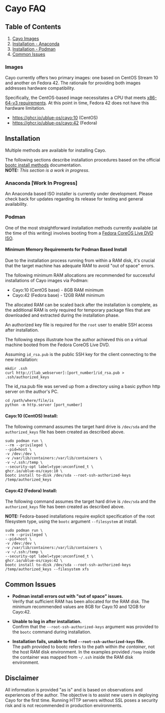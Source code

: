 # Cayo FAQ


## Table of Contents
1. [Cayo Images](#images)
2. [Installation - Anaconda](#anaconda-work-in-progress)
3. [Installation - Podman](#podman)
4. [Common Issues](#common-issues)

### Images
Cayo currently offers two primary images: one based on CentOS Stream 10 and another on Fedora 42. The rationale for providing both images addresses hardware compatibility.  

Specifically, the CentOS-based image necessitates a CPU that meets [x86-64-v3 requirements](https://en.wikipedia.org/wiki/X86-64#Microarchitecture_levels).  At this point in time, Fedora 42 does not have this hardware limitation.
- https://ghcr.io/ublue-os/cayo:10 (CentOS)
- https://ghcr.io/ublue-os/cayo:42 (Fedora)

## Installation
Multiple methods are available for installing Cayo.  

The following sections describe installation procedures based on the official [bootc install methods](https://docs.fedoraproject.org/en-US/bootc/bare-metal/) documentation.  
__NOTE:__ _This section is a work in progress_.

### Anaconda [Work In Progress]
An Anaconda based ISO installer is currently under development.  Please check back for updates regarding its release for testing and general availability.

### Podman
One of the most straightforward installation methods currently available (at the time of this writing) involves booting from a [Fedora CoreOS Live DVD ISO](https://fedoraproject.org/coreos/download?stream=stable).

#### Minimum Memory Requirements for Podman Based Install
Due to the installation process running from within a RAM disk, it's crucial that the target machine has adequate RAM to avoid "out of space" errors.  

The following minimum RAM allocations are recommended for successful installations of Cayo images via Podman:
- Cayo:10 (CentOS base) - 8GB RAM minimum
- Cayo:42 (Fedora base) - 12GB RAM minimum

The allocated RAM can be scaled back after the installation is complete, as the additional RAM is only required for temporary package files that are downloaded and extracted during the installation phase.

An authorized key file is required for the `root` user to enable SSH access after installation.  

The following steps illustrate how the author achieved this on a virtual machine booted from the Fedora CoreOS Live DVD.

Assuming `id_rsa.pub` is the public SSH key for the client connecting to the new installation:
```
mkdir .ssh
curl http://[lab_webserver]:[port_number]/id_rsa.pub > .ssh/authorized_keys
```

The id_rsa.pub file was served up from a directory using a basic python http server on the author's PC.
```
cd /path/where/file/is
python -m http.server [port_number]
```


#### Cayo:10 (CentOS) Install:
The following command assumes the target hard drive is `/dev/sda` and the `authorized_keys` file has been created as described above.
```
sudo podman run \
--rm --privileged \
--pid=host \
-v /dev:/dev \
-v /var/lib/containers:/var/lib/containers \
-v ~/.ssh:/temp \
--security-opt label=type:unconfined_t \
ghcr.io/ublue-os/cayo:10 \
bootc install to-disk /dev/sda --root-ssh-authorized-keys /temp/authorized_keys
```

#### Cayo:42 (Fedora) Install:
The following command assumes the target hard drive is `/dev/sda` and the `authorized_keys` file has been created as described above.  

__NOTE:__  Fedora-based installations require explicit specification of the root filesystem type, using the `bootc` argument `--filesystem` at install.
```
sudo podman run \
--rm --privileged \
--pid=host \
-v /dev:/dev \
-v /var/lib/containers:/var/lib/containers \
-v ~/.ssh:/temp \
--security-opt label=type:unconfined_t \
ghcr.io/ublue-os/cayo:42 \
bootc install to-disk /dev/sda --root-ssh-authorized-keys /temp/authorized_keys --filesystem xfs
```

## Common Issues
- __Podman install errors out with "out of space" issues.__  
Verify that sufficient RAM has been allocated for the RAM disk.  The minimum recommended values are 8GB for Cayo:10 and 12GB for Cayo:42.  

- __Unable to log in after installation.__  
Confirm that the `--root-ssh-authorized-keys` argument was provided to the `bootc` command during installation.  

- __Installation fails, unable to find `--root-ssh-authorized-keys` file.__  
The path provided to bootc refers to the path within _the container_, not the host RAM disk environment.  In the examples provided `/temp` inside the container was mapped from `~/.ssh` inside the RAM disk environment.

## Disclaimer
All information is provided "as is" and is based on observations and experiences of the author. The objective is to assist new users in deploying Cayo for the first time.  Running HTTP servers without SSL poses a security risk and is not recommended in production environments.
